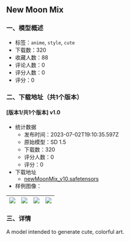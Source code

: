 ## New Moon Mix
### 一、模型概述

- 标签：`anime`, `style`, `cute`
- 下载数：320
- 收藏人数：88
- 评论人数：0
- 评分人数：0
- 评分：0

### 二、下载地址（共1个版本）

#### [版本1/共1个版本] v1.0

- 统计数据
  - 发布时间：2023-07-02T19:10:35.597Z
  - 原始模型：SD 1.5
  - 下载数：320
  - 评分人数：0
  - 评分：0
- 下载地址
  - [newMoonMix_v10.safetensors](https://civitai.com/api/download/models/108908)
- 样例图像：

| <img src="https://image.civitai.com/xG1nkqKTMzGDvpLrqFT7WA/8db78ac6-ffca-4d06-97b0-3a5c52fcfb8a/width=450/1379614.jpeg" /> | <img src="https://image.civitai.com/xG1nkqKTMzGDvpLrqFT7WA/44d2bda3-ec80-491f-8a45-bba8694f8c4d/width=450/1379751.jpeg" /> | <img src="https://image.civitai.com/xG1nkqKTMzGDvpLrqFT7WA/4abc0c7b-0d0b-400a-897b-84e0f7403d0a/width=450/1379752.jpeg" /> | <img src="https://image.civitai.com/xG1nkqKTMzGDvpLrqFT7WA/f1a09373-efc3-4dd3-81f3-5195852904e3/width=450/1379750.jpeg" /> |
| ---- | ---- | ---- | ---- |


### 三、详情
<p>A model intended to generate cute, colorful art.</p>